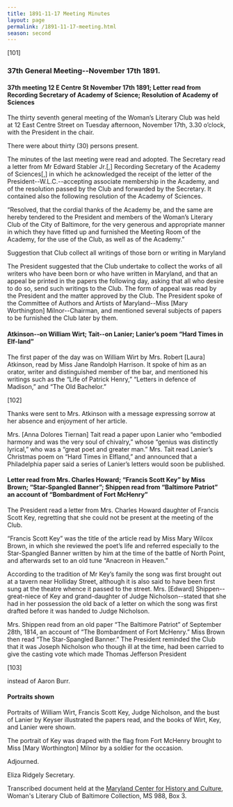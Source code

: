 ```yaml
---
title: 1891-11-17 Meeting Minutes
layout: page
permalink: /1891-11-17-meeting.html
season: second
---
```


<style>
    .container{
        font-size:1.4em;
    }
</style>
[101]

### 37th General Meeting--November 17th 1891.

#### 37th meeting 12 E Centre St November 17th 1891; Letter read from Recording Secretary of Academy of Science; Resolution of Academy of Sciences

The thirty seventh general meeting of the Woman’s Literary Club was held at 12 East Centre Street on Tuesday afternoon, November 17th, 3.30 o’clock, with the President in the chair.

There were about thirty (30) persons present.

The minutes of the last meeting were read and adopted. The Secretary read a letter from Mr Edward Stabler Jr.[,] Recording Secretary of the Academy of Sciences[,] in which he acknowledged the receipt of the letter of the President--W.L.C.--accepting associate membership in the Academy, and of the resolution passed by the Club and forwarded by the Secretary. It contained also the following resolution of the Academy of Sciences.

“Resolved, that the cordial thanks of the Academy be, and the same are hereby tendered to the President and members of the Woman’s Literary Club of the City of Baltimore, for the very generous and appropriate manner in which they have fitted up and furnished the Meeting Room of the Academy, for the use of the Club, as well as of the Academy.”

Suggestion that Club collect all writings of those born or writing in Maryland

The President suggested that the Club undertake to collect the works of all writers who have been born or who have written in Maryland, and that an appeal be printed in the papers the following day, asking that all who desire to do so, send such writings to the Club. The form of appeal was read by the President and the matter approved by the Club. The President spoke of the Committee of Authors and Artists of Maryland--Miss [Mary Worthington] Milnor--Chairman, and mentioned several subjects of papers to be furnished the Club later by them.

#### Atkinson--on William Wirt; Tait--on Lanier; Lanier’s poem “Hard Times in Elf-land”

The first paper of the day was on William Wirt by Mrs. Robert [Laura] Atkinson, read by Miss Jane Randolph Harrison. It spoke of him as an orator, writer and distinguished member of the bar, and mentioned his writings such as the “Life of Patrick Henry,” “Letters in defence of Madison,” and “The Old Bachelor.”

[102]

Thanks were sent to Mrs. Atkinson with a message expressing sorrow at her absence and enjoyment of her article.

Mrs. [Anna Dolores Tiernan] Tait read a paper upon Lanier who “embodied harmony and was the very soul of chivalry,” whose “genius was distinctly lyrical,” who was a “great poet and greater man.” Mrs. Tait read Lanier’s Christmas poem on “Hard Times in Elfland,” and announced that a Philadelphia paper said a series of Lanier’s letters would soon be published.

#### Letter read from Mrs. Charles Howard; “Francis Scott Key” by Miss Brown; “Star-Spangled Banner”; Shippen read from “Baltimore Patriot” an account of “Bombardment of Fort McHenry”

The President read a letter from Mrs. Charles Howard daughter of Francis Scott Key, regretting that she could not be present at the meeting of the Club.

“Francis Scott Key” was the title of the article read by Miss Mary Wilcox Brown, in which she reviewed the poet’s life and referred especially to the Star-Spangled Banner written by him at the time of the battle of North Point, and afterwards set to an old tune “Anacreon in Heaven.”

According to the tradition of Mr Key’s family the song was first brought out at a tavern near Holliday Street, although it is also said to have been first sung at the theatre whence it passed to the street. Mrs. [Edward] Shippen--great-niece of Key and grand-daughter of Judge Nicholson--stated that she had in her possession the old back of a letter on which the song was first drafted before it was handed to Judge Nicholson.

Mrs. Shippen read from an old paper “The Baltimore Patriot” of September 28th, 1814, an account of “The Bombardment of Fort McHenry.” Miss Brown then read “The Star-Spangled Banner.” The President reminded the Club that it was Joseph Nicholson who though ill at the time, had been carried to give the casting vote which made Thomas Jefferson President

[103]

instead of Aaron Burr.

#### Portraits shown

Portraits of William Wirt, Francis Scott Key, Judge Nicholson, and the bust of Lanier by Keyser illustrated the papers read, and the books of Wirt, Key, and Lanier were shown.

The portrait of Key was draped with the flag from Fort McHenry brought to Miss [Mary Worthington] Milnor by a soldier for the occasion.

Adjourned.

Eliza Ridgely
Secretary.

Transcribed document held at the [Maryland Center for History and Culture](http://mdhs.org/), Woman's Literary Club of Baltimore Collection, MS 988, Box 3. 